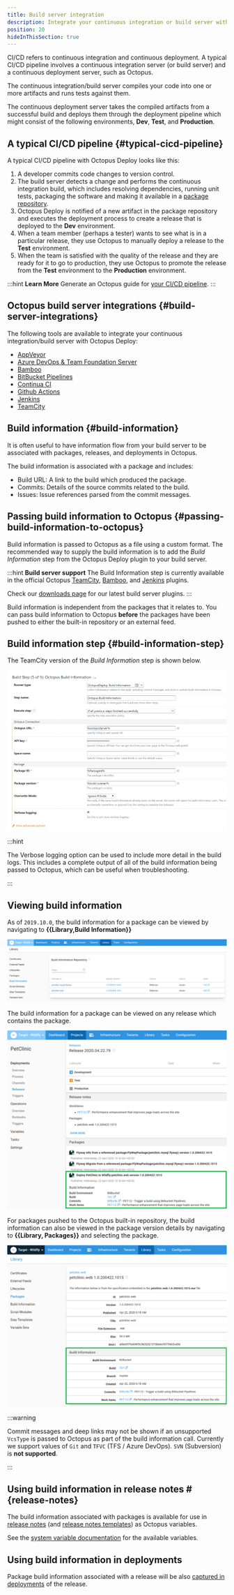 ```yaml
---
title: Build server integration
description: Integrate your continuous integration or build server with Octopus Deploy.
position: 20
hideInThisSection: true
---
```


CI/CD refers to continuous integration and continuous deployment. A typical CI/CD pipeline involves a continuous integration server (or build server) and a continuous deployment server, such as Octopus. 

The continuous integration/build server compiles your code into one or more artifacts and runs tests against them.  

The continuous deployment server takes the compiled artifacts from a successful build and deploys them through the deployment pipeline which might consist of the following environments, **Dev**, **Test**, and **Production**.

## A typical CI/CD pipeline {#typical-cicd-pipeline}

A typical CI/CD pipeline with Octopus Deploy looks like this:

1. A developer commits code changes to version control.
1. The build server detects a change and performs the continuous integration build, which includes resolving dependencies, running unit tests, packaging the software and making it available in a [package repository](/docs/packaging-applications/package-repositories/index.md).
1. Octopus Deploy is notified of a new artifact in the package repository and executes the deployment process to create a release that is deployed to the **Dev** environment.
1. When a team member (perhaps a tester) wants to see what is in a particular release, they use Octopus to manually deploy a release to the **Test** environment.
1. When the team is satisfied with the quality of the release and they are ready for it to go to production, they use Octopus to promote the release from the **Test** environment to the **Production** environment.

:::hint
**Learn More**
Generate an Octopus guide for [your CI/CD pipeline](https://octopus.com/docs/guides).
:::

## Octopus build server integrations {#build-server-integrations}

The following tools are available to integrate your continuous integration/build server with Octopus Deploy:

 - [AppVeyor](/docs/packaging-applications/build-servers/appveyor/index.md)
 - [Azure DevOps & Team Foundation Server](/docs/packaging-applications/build-servers/tfs-azure-devops/index.md)
 - [Bamboo](/docs/packaging-applications/build-servers/bamboo.md)
 - [BitBucket Pipelines](/docs/packaging-applications/build-servers/bitbucket-pipelines/index.md)
 - [Continua CI](/docs/packaging-applications/build-servers/continua-ci.md)
 - [Github Actions](/docs/packaging-applications/build-servers/github-actions.md)
 - [Jenkins](/docs/packaging-applications/build-servers/jenkins/index.md)
 - [TeamCity](/docs/packaging-applications/build-servers/teamcity.md)

## Build information {#build-information}

It is often useful to have information flow from your build server to be associated with packages, releases, and deployments in Octopus.

The build information is associated with a package and includes:

- Build URL: A link to the build which produced the package.
- Commits: Details of the source commits related to the build.
- Issues: Issue references parsed from the commit messages.

## Passing build information to Octopus {#passing-build-information-to-octopus}

Build information is passed to Octopus as a file using a custom format. The recommended way to supply the build information is to add the _Build Information_ step from the Octopus Deploy plugin to your build server.

:::hint
**Build server support**
The Build Information step is currently available in the official Octopus [TeamCity](/docs/packaging-applications/build-servers/teamcity.md), [Bamboo](/docs/packaging-applications/build-servers/bamboo.md), and [Jenkins](/docs/packaging-applications/build-servers/jenkins/index.md) plugins.

Check our [downloads page](https://octopus.com/downloads) for our latest build server plugins.
:::

Build information is independent from the packages that it relates to. You can pass build information to Octopus **before** the packages have been pushed to either the built-in repository or an external feed.

## Build information step {#build-information-step}

The TeamCity version of the _Build Information_ step is shown below.

![TeamCity Build Information Step](images/build-information-step.png "width=500")

:::hint

The Verbose logging option can be used to include more detail in the build logs. This includes a complete output of all of the build information being passed to Octopus, which can be useful when troubleshooting.

:::

## Viewing build information

As of `2019.10.0`, the build information for a package can be viewed by navigating to **{{Library,Build Information}}**

![Library Build information](images/library-build-information-2.png "width=500")

The build information for a package can be viewed on any release which contains the package.

![Build information on release page](images/build-information-release-2.png "width=500")

For packages pushed to the Octopus built-in repository, the build information can also be viewed in the package version details by navigating to **{{Library, Packages}}** and selecting the package.

![Build information on package version page](images/build-information-package-version-2.png "width=500")

:::warning 

Commit messages and deep links may not be shown if an unsupported `VcsType` is passed to Octopus as part of the build information call. Currently we support values of `Git` and `TFVC` (TFS / Azure DevOps). `SVN` (Subversion) is **not supported**.

:::

## Using build information in release notes #{release-notes}

The build information associated with packages is available for use in [release notes](/docs/releases/release-notes.md) (and [release notes templates](/docs/releases/release-notes.md#Release-Notes-Templates)) as Octopus variables.

See the [system variable documentation](/docs/projects/variables/system-variables.md#release-package-build-information) for the available variables.

## Using build information in deployments

Package build information associated with a release will be also [captured in deployments](/docs/releases/deployment-notes.md) of the release.
